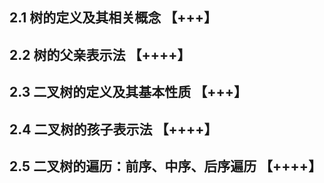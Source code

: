 ## 2.1 树的定义及其相关概念 【+++】

## 2.2 树的父亲表示法 【++++】

## 2.3 二叉树的定义及其基本性质 【+++】

## 2.4 二叉树的孩子表示法 【++++】

## 2.5 二叉树的遍历：前序、中序、后序遍历 【++++】